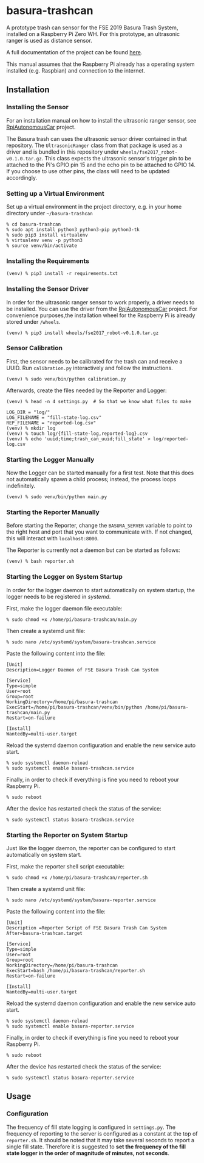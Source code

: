 # basura-trashcan
A prototype trash can sensor for the FSE 2019 Basura Trash System, installed on a Raspberry Pi Zero WH.
For this prototype, an ultrasonic ranger is used as distance sensor.

A full documentation of the project can be found [here](
https://docs.google.com/document/d/14aZPNU4AN9pGmYlxhXt_9eWmgolxFtHpdMSF23xxXis/edit).

This manual assumes that the Raspberry Pi already has a operating system installed (e.g. Raspbian)
and connection to the internet.

## Installation

### Installing the Sensor
For an installation manual on how to install the ultrasonic ranger sensor, see
[RpiAutonomousCar](https://github.com/FullStackEmbedded/RpiAutonomousCar) project.

The Basura trash can uses the ultrasonic sensor driver contained in that repository.
The `UltrasonicRanger` class from that package is used as a driver and is bundled in this repository under `wheels/fse2017_robot-v0.1.0.tar.gz`.
This class expects the ultrasonic sensor's trigger pin to be attached to the Pi's GPIO pin 15 and the echo pin to be attached to GPIO 14.
If you choose to use other pins, the class will need to be updated accordingly.

### Setting up a Virtual Environment
Set up a virtual environment in the project directory, e.g. in your home directory under 
`~/basura-trashcan`

    % cd basura-trashcan
    % sudo apt install python3 python3-pip python3-tk
    % sudo pip3 install virtualenv
    % virtualenv venv -p python3
    % source venv/bin/activate

### Installing the Requirements

    (venv) % pip3 install -r requirements.txt

### Installing the Sensor Driver
In order for the ultrasonic ranger sensor to work properly, a driver needs to be installed.
You can use the driver from the [RpiAutonomousCar](https://github.com/FullStackEmbedded/RpiAutonomousCar) project.
For convenience purposes,the installation wheel for the Raspberry Pi is already stored under 
`/wheels`.

    (venv) % pip3 install wheels/fse2017_robot-v0.1.0.tar.gz

### Sensor Calibration
First, the sensor needs to be calibrated for the trash can and receive a UUID.
Run `calibration.py` interactively and follow the instructions.

    (venv) % sudo venv/bin/python calibration.py

Afterwards, create the files needed by the Reporter and Logger:

    (venv) % head -n 4 settings.py  # So that we know what files to make

    LOG_DIR = "log/"
    LOG_FILENAME = "fill-state-log.csv"
    REP_FILENAME = "reported-log.csv"
    (venv) % mkdir log
    (venv) % touch log/{fill-state-log,reported-log}.csv
    (venv) % echo 'uuid;time;trash_can_uuid;fill_state' > log/reported-log.csv

### Starting the Logger Manually
Now the Logger can be started manually for a first test.
Note that this does not automatically spawn a child process; instead, the process loops indefinitely.

    (venv) % sudo venv/bin/python main.py

### Starting the Reporter Manually
Before starting the Reporter, change the `BASURA_SERVER` variable to point to the right host and port that you want to communicate with.
If not changed, this will interact with `localhost:8000`.

The Reporter is currently not a daemon but can be started as follows:

    (venv) % bash reporter.sh

### Starting the Logger  on System Startup
In order for the logger daemon to start automatically on system startup, the logger needs to be registered in *systemd*.

First, make the logger daemon file executable:

    % sudo chmod +x /home/pi/basura-trashcan/main.py

Then create a systemd unit file:

    % sudo nano /etc/systemd/system/basura-trashcan.service

Paste the following content into the file:

    [Unit]
    Description=Logger Daemon of FSE Basura Trash Can System
    
    [Service]
    Type=simple
    User=root
    Group=root
    WorkingDirectory=/home/pi/basura-trashcan
    ExecStart=/home/pi/basura-trashcan/venv/bin/python /home/pi/basura-trashcan/main.py
    Restart=on-failure
    
    [Install]
    WantedBy=multi-user.target


Reload the systemd daemon configuration and enable the new service auto start.

    % sudo systemctl daemon-reload
    % sudo systemctl enable basura-trashcan.service

Finally, in order to check if everything is fine you need to reboot your Raspberry Pi.

    % sudo reboot

After the device has restarted check the status of the service:

    % sudo systemctl status basura-trashcan.service


### Starting the Reporter on System Startup
Just like the logger daemon, the reporter can be configured to start automatically on system start.

First, make the reporter shell script executable:

    % sudo chmod +x /home/pi/basura-trashcan/reporter.sh

Then create a systemd unit file:

    % sudo nano /etc/systemd/system/basura-reporter.service

Paste the following content into the file:

    [Unit]
    Description =Reporter Script of FSE Basura Trash Can System
    After=basura-trashcan.target
    
    [Service]
    Type=simple
    User=root
    Group=root
    WorkingDirectory=/home/pi/basura-trashcan
    ExecStart=bash /home/pi/basura-trashcan/reporter.sh
    Restart=on-failure
    
    [Install]
    WantedBy=multi-user.target


Reload the systemd daemon configuration and enable the new service auto start.

    % sudo systemctl daemon-reload
    % sudo systemctl enable basura-reporter.service

Finally, in order to check if everything is fine you need to reboot your Raspberry Pi.

    % sudo reboot

After the device has restarted check the status of the service:

    % sudo systemctl status basura-reporter.service


## Usage

### Configuration
The frequency of fill state logging is configured in `settings.py`.
The frequency of reporting to the server is configured as a constant at the top of `reporter.sh`.
It should be noted that it may take several seconds to report a single fill state.
Therefore it is suggested to **set the frequency of the fill state logger in the order of magnitude of minutes, not seconds**.
